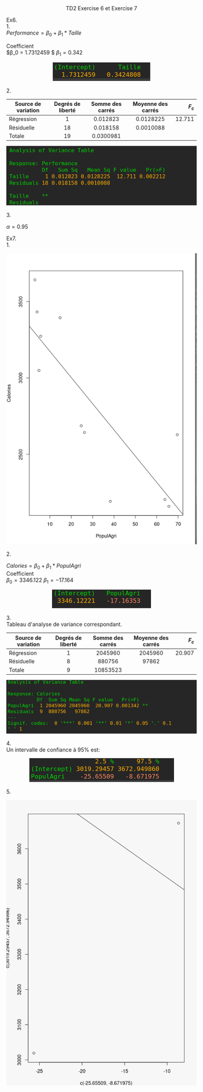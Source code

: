 <center>TD2 Exercise 6 et Exercise 7</center>

Ex6.<br>
1.<br>
$Performance = β_0 + β_1 * Taille$<br>

Coefficient<br>
$β_0 = 1.7312459 $
$β_1 = 0.342$
<p align = "center">
<img src="./Images/ex61.png" alt="ex6 part 1">
</p>
2.<br>

| Source de variation | Degrés de liberté | Somme des carrés | Moyenne des carrés |  $F_c$ |
|---------------------|:-----------------:|:----------------:|:------------------:|-------:|
| Régression          |         1         |     0.012823     |     0.0128225      | 12.711 |
| Résiduelle          |        18         |     0.018158     |     0.0010088      |        |
| Totale              |        19         |    0.0300981     |                    |        |

<p align = "center">
<img src="./Images/ex62.png" alt="ex6 part 2">
</p>
3.<br>

$α = 0.95$

Ex7.<br>
1.<br>


<p align = "center">
<img src="./Images/e71.png" alt="ex7 part 1">
</p>

2.<br>

$Calories = β_0 + β_1 * PopulAgri$<br>
Coefficient<br>
$β_0 = 3346.122$
$β_1 = -17.164$
<p align = "center">
<img src="./Images/e72.png" alt="ex7 part 2">
</p>

3.<br>
Tableau d'analyse de variance correspondant.


| Source de variation | Degrés de liberté | Somme des carrés | Moyenne des carrés |  $F_c$ |
|---------------------|:-----------------:|:----------------:|:------------------:|-------:|
| Régression          |         1         |     2045960      |      2045960       | 20.907 |
| Résiduelle          |         8         |      880756      |       97862        |        |
| Totale              |         9         |     10853523     |                    |        |

<p align = "center">
<img src="./Images/e73.png" alt="ex7 part 3">
</p>

4.<br>
Un intervalle de confiance à 95% est:<br>
<p align = "center">
<img src="./Images/e74.png" alt="ex7 part 4">
</p>

5.<br>

<p align = "center">
<img src="./Images/e75.png" alt="ex7 part 5">
</p>
